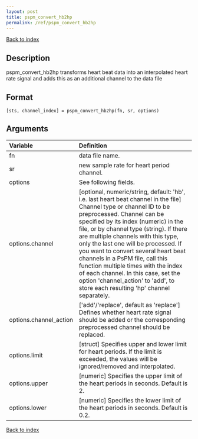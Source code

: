 ```yaml
---
layout: post
title: pspm_convert_hb2hp
permalink: /ref/pspm_convert_hb2hp
---
```



[Back to index](/PsPM/ref/)

## Description

pspm_convert_hb2hp transforms heart beat data into an interpolated heart rate signal and adds this as an additional channel to the data file


## Format

`[sts, channel_index] = pspm_convert_hb2hp(fn, sr, options)`


## Arguments

| Variable | Definition |
|:--|:--|
| fn | data file name. |
| sr | new sample rate for heart period channel. |
| options | See following fields. |
| options.channel | [optional, numeric/string, default: 'hb', i.e. last heart beat channel in the file] Channel type or channel ID to be preprocessed. Channel can be specified by its index (numeric) in the file, or by channel type (string). If there are multiple channels with this type, only the last one will be processed. If you want to convert several heart beat channels in a PsPM file, call this function multiple times with the index of each channel. In this case, set the option 'channel_action' to 'add', to store each resulting 'hp' channel separately. |
| options.channel_action | ['add'/'replace', default as 'replace'] Defines whether heart rate signal should be added or the corresponding preprocessed channel should be replaced. |
| options.limit | [struct] Specifies upper and lower limit for heart periods. If the limit is exceeded, the values will be ignored/removed and interpolated. |
| options.upper | [numeric] Specifies the upper limit of the heart periods in seconds. Default is 2. |
| options.lower | [numeric] Specifies the lower limit of the heart periods in seconds. Default is 0.2. |

[Back to index](/PsPM/ref/)
